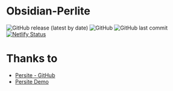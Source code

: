 # Obsidian-Perlite

![GitHub release (latest by date)](https://img.shields.io/github/v/release/secure-77/perlite) ![GitHub](https://img.shields.io/github/license/321paranoiawhy/Obsidian-Perlite) ![GitHub last commit](https://img.shields.io/github/last-commit/321paranoiawhy/Obsidian-Perlite) [![Netlify Status](https://api.netlify.com/api/v1/badges/53c785f9-c55d-45d7-b493-3e604bb6b21e/deploy-status)](https://app.netlify.com/sites/statuesque-centaur-7942b7/deploys)

# Thanks to

- [Persite - GitHub](https://github.com/secure-77/Perlite)
- [Persite Demo](https://perlite.secure77.de/)
